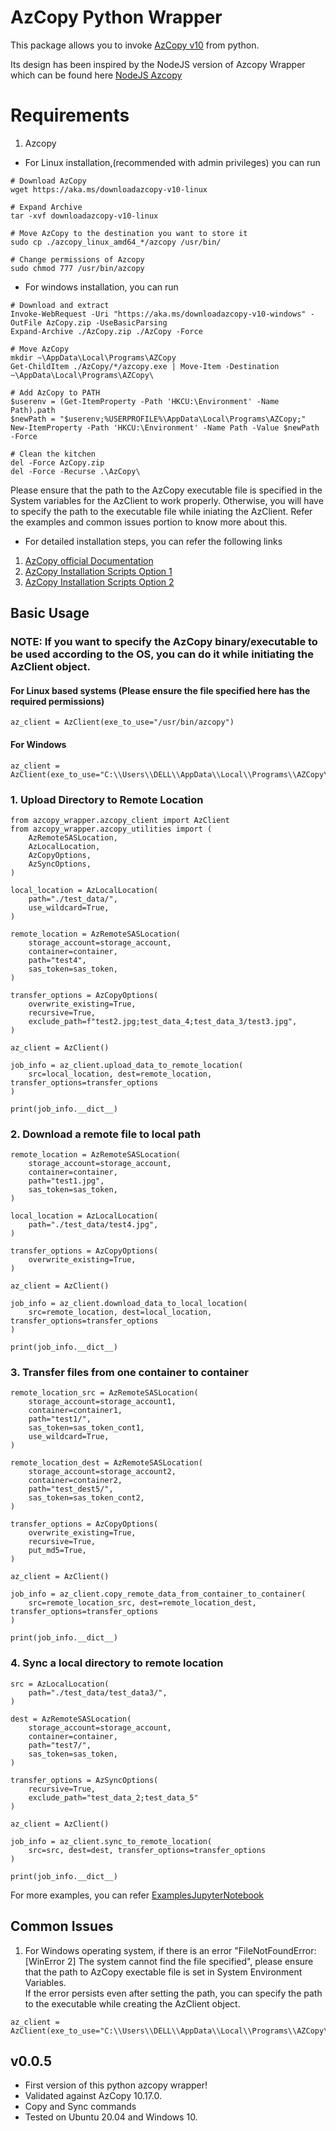 # AzCopy Python Wrapper

This package allows you to invoke [AzCopy v10](https://github.com/Azure/azure-storage-azcopy) from python.

Its design has been inspired by the NodeJS version of Azcopy Wrapper which can be found here [NodeJS Azcopy](https://www.npmjs.com/package/@azure-tools/azcopy-node)

# Requirements

1. Azcopy
- For Linux installation,(recommended with admin privileges) you can run 
```
# Download AzCopy
wget https://aka.ms/downloadazcopy-v10-linux
 
# Expand Archive
tar -xvf downloadazcopy-v10-linux
 
# Move AzCopy to the destination you want to store it
sudo cp ./azcopy_linux_amd64_*/azcopy /usr/bin/

# Change permissions of Azcopy
sudo chmod 777 /usr/bin/azcopy
```

- For windows installation, you can run
```
# Download and extract
Invoke-WebRequest -Uri "https://aka.ms/downloadazcopy-v10-windows" -OutFile AzCopy.zip -UseBasicParsing
Expand-Archive ./AzCopy.zip ./AzCopy -Force

# Move AzCopy
mkdir ~\AppData\Local\Programs\AZCopy
Get-ChildItem ./AzCopy/*/azcopy.exe | Move-Item -Destination ~\AppData\Local\Programs\AZCopy\

# Add AzCopy to PATH
$userenv = (Get-ItemProperty -Path 'HKCU:\Environment' -Name Path).path
$newPath = "$userenv;%USERPROFILE%\AppData\Local\Programs\AZCopy;"
New-ItemProperty -Path 'HKCU:\Environment' -Name Path -Value $newPath -Force

# Clean the kitchen
del -Force AzCopy.zip
del -Force -Recurse .\AzCopy\
```

Please ensure that the path to the AzCopy executable file is specified in the System variables for the AzClient to work properly. Otherwise, you will have to specify the path to the executable file while iniating the AzClient. Refer the examples and common issues portion to know more about this.

- For detailed installation steps, you can refer the following links
1. [AzCopy official Documentation](https://learn.microsoft.com/en-us/azure/storage/common/storage-use-azcopy-v10)
2. [AzCopy Installation Scripts Option 1](https://www.thomasmaurer.ch/2019/05/how-to-install-azcopy-for-azure-storage/)
3. [AzCopy Installation Scripts Option 2](https://adamtheautomator.com/azcopy-download/)


## Basic Usage

### NOTE: If you want to specify the AzCopy binary/executable to be used according to the OS, you can do it while initiating the AzClient object.

#### For Linux based systems (Please  ensure the file specified here has the required permissions)
```
az_client = AzClient(exe_to_use="/usr/bin/azcopy")
```

#### For Windows
```
az_client = AzClient(exe_to_use="C:\\Users\\DELL\\AppData\\Local\\Programs\\AZCopy\\azcopy.exe")
```

### 1. Upload Directory to Remote Location

```
from azcopy_wrapper.azcopy_client import AzClient
from azcopy_wrapper.azcopy_utilities import (
    AzRemoteSASLocation,
    AzLocalLocation,
    AzCopyOptions,
    AzSyncOptions,
)

local_location = AzLocalLocation(
    path="./test_data/",
    use_wildcard=True,
)

remote_location = AzRemoteSASLocation(
    storage_account=storage_account,
    container=container,
    path="test4",
    sas_token=sas_token,
)

transfer_options = AzCopyOptions(
    overwrite_existing=True,
    recursive=True,
    exclude_path=f"test2.jpg;test_data_4;test_data_3/test3.jpg",
)

az_client = AzClient()

job_info = az_client.upload_data_to_remote_location(
    src=local_location, dest=remote_location, transfer_options=transfer_options
)

print(job_info.__dict__)
```


### 2. Download a remote file to local path

```
remote_location = AzRemoteSASLocation(
    storage_account=storage_account,
    container=container,
    path="test1.jpg",
    sas_token=sas_token,
)

local_location = AzLocalLocation(
    path="./test_data/test4.jpg",
)

transfer_options = AzCopyOptions(
    overwrite_existing=True,
)

az_client = AzClient()

job_info = az_client.download_data_to_local_location(
    src=remote_location, dest=local_location, transfer_options=transfer_options
)

print(job_info.__dict__)
```

### 3. Transfer files from one container to container

```
remote_location_src = AzRemoteSASLocation(
    storage_account=storage_account1,
    container=container1,
    path="test1/",
    sas_token=sas_token_cont1,
    use_wildcard=True,
)

remote_location_dest = AzRemoteSASLocation(
    storage_account=storage_account2,
    container=container2,
    path="test_dest5/",
    sas_token=sas_token_cont2,
)

transfer_options = AzCopyOptions(
    overwrite_existing=True,
    recursive=True,
    put_md5=True,
)

az_client = AzClient()

job_info = az_client.copy_remote_data_from_container_to_container(
    src=remote_location_src, dest=remote_location_dest, transfer_options=transfer_options
)

print(job_info.__dict__)
```

### 4. Sync a local directory to remote location

```
src = AzLocalLocation(
    path="./test_data/test_data3/",
)

dest = AzRemoteSASLocation(
    storage_account=storage_account,
    container=container,
    path="test7/",
    sas_token=sas_token,
)

transfer_options = AzSyncOptions(
    recursive=True,
    exclude_path="test_data_2;test_data_5"
)

az_client = AzClient()

job_info = az_client.sync_to_remote_location(
    src=src, dest=dest, transfer_options=transfer_options
)

print(job_info.__dict__)
```

For more examples, you can refer [ExamplesJupyterNotebook](examples.ipynb)

## Common Issues

1. For Windows operating system, if there is an error "FileNotFoundError: [WinError 2] The system cannot find the file specified", please ensure that the path to AzCopy exectable file is set in System Environment Variables. <br>
If the error persists even after setting the path, you can specify the path to the executable while creating the AzClient object. <br>
```
az_client = AzClient(exe_to_use="C:\\Users\\DELL\\AppData\\Local\\Programs\\AZCopy\\azcopy.exe")
```

## v0.0.5

- First version of this python azcopy wrapper!
- Validated against AzCopy 10.17.0.
- Copy and Sync commands
- Tested on Ubuntu 20.04 and Windows 10.